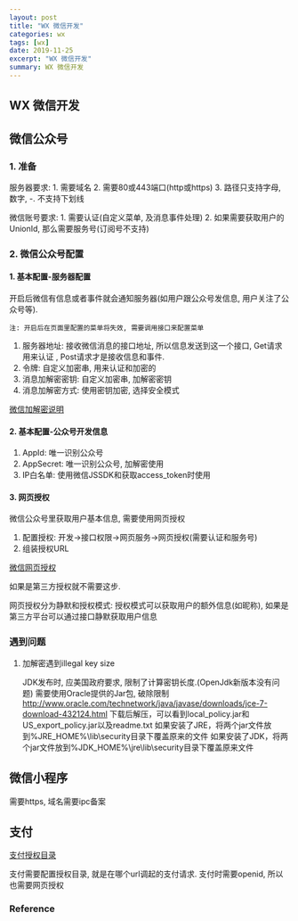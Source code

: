 ```yaml
---
layout: post
title: "WX 微信开发"
categories: wx
tags: [wx]
date: 2019-11-25
excerpt: "WX 微信开发"
summary: WX 微信开发
---
```


## WX 微信开发

## 微信公众号

### 1. 准备

服务器要求:
	1. 需要域名
	2. 需要80或443端口(http或https)
	3. 路径只支持字母, 数字, -. 不支持下划线

微信账号要求:
	1. 需要认证(自定义菜单, 及消息事件处理)
	2. 如果需要获取用户的UnionId, 那么需要服务号(订阅号不支持)

### 2. 微信公众号配置

#### 1. 基本配置-服务器配置
开启后微信有信息或者事件就会通知服务器(如用户跟公众号发信息, 用户关注了公众号等).

`注: 开启后在页面里配置的菜单将失效, 需要调用接口来配置菜单`

1. 服务器地址: 接收微信消息的接口地址, 所以信息发送到这一个接口, Get请求用来认证
	, Post请求才是接收信息和事件.
2. 令牌: 自定义加密串, 用来认证和加密的
3. 消息加解密密钥: 自定义加密串, 加解密密钥
4. 消息加解密方式: 使用密钥加密, 选择安全模式

[微信加解密说明](https://developers.weixin.qq.com/doc/oplatform/Third-party_Platforms/Message_Encryption/Message_encryption_and_decryption.html)

#### 2. 基本配置-公众号开发信息
1. AppId: 唯一识别公众号
2. AppSecret: 唯一识别公众号, 加解密使用
3. IP白名单: 使用微信JSSDK和获取access_token时使用

#### 3. 网页授权
微信公众号里获取用户基本信息, 需要使用网页授权

1. 配置授权: 开发->接口权限->网页服务->网页授权(需要认证和服务号)
2. 组装授权URL

[微信网页授权](https://developers.weixin.qq.com/doc/offiaccount/OA_Web_Apps/Wechat_webpage_authorization.html)

如果是第三方授权就不需要这步.


网页授权分为静默和授权模式: 
授权模式可以获取用户的额外信息(如昵称), 如果是第三方平台可以通过接口静默获取用户信息  

### 遇到问题

1. 加解密遇到illegal key size

	JDK发布时, 应美国政府要求, 限制了计算密钥长度.(OpenJdk新版本没有问题)
	需要使用Oracle提供的Jar包, 破除限制
	http://www.oracle.com/technetwork/java/javase/downloads/jce-7-download-432124.html
	下载后解压，可以看到local_policy.jar和US_export_policy.jar以及readme.txt
	如果安装了JRE，将两个jar文件放到%JRE_HOME%\lib\security目录下覆盖原来的文件
	如果安装了JDK，将两个jar文件放到%JDK_HOME%\jre\lib\security目录下覆盖原来文件




## 微信小程序

需要https, 域名需要ipc备案

## 支付

[支付授权目录](https://pay.weixin.qq.com/wiki/doc/api/jsapi.php?chapter=7_3)

支付需要配置授权目录, 就是在哪个url调起的支付请求.
支付时需要openid, 所以也需要网页授权


### Reference


